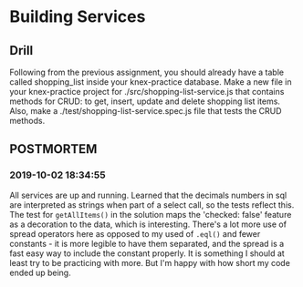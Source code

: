 # Building Services

## Drill

Following from the previous assignment, you should already have a table called shopping_list inside your knex-practice database. Make a new file in your knex-practice project for ./src/shopping-list-service.js that contains methods for CRUD: to get, insert, update and delete shopping list items. Also, make a ./test/shopping-list-service.spec.js file that tests the CRUD methods.

## POSTMORTEM

### 2019-10-02 18:34:55

All services are up and running. Learned that the decimals numbers in sql are interpreted as strings when part of a select call, so the tests reflect this. The test for `getAllItems()` in the solution maps the 'checked: false' feature as a decoration to the data, which is interesting. There's a lot more use of spread operators here as opposed to my used of `.eql()` and fewer constants - it is more legible to have them separated, and the spread is a fast easy way to include the constant properly. It is something I should at least try to be practicing with more. But I'm happy with how short my code ended up being.
